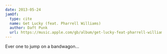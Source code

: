 ```yaml
---
date: 2013-05-24
jamOf:
  type: cite
  name: Get Lucky (feat. Pharrell Williams)
  author: Daft Punk
  url: https://music.apple.com/gb/album/get-lucky-feat-pharrell-williams-radio-edit/636967993?i=636968288
---
```


Ever one to jump on a bandwagon…
